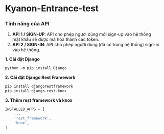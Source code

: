 # Kyanon-Entrance-test
### Tính năng của API
1. **API 1 / SIGN-UP**: API cho phép người dùng mới sign-up vào hệ thống mật khẩu sẽ được mã hóa thành các token. 
2. **API 2 / SIGN-IN**: API cho phép người dùng (đã có trong hệ thống) sign-in vào hệ thống. 

**1. Cài đặt Django**
```python
python -m pip install Django
```

**2. Cài đặt Django Rest Framework**
```python
pip install djangorestframework
pip install django-rest-knox
```

**3. Thêm rest framework và knox**
```python
INSTALLED_APPS = [
    ...
    'rest_framework',
    'knox',
]
```
